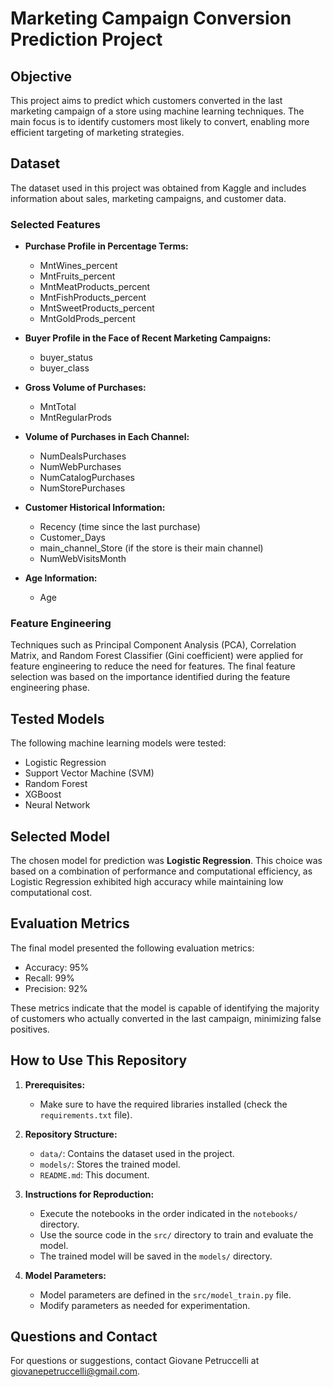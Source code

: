 # Marketing Campaign Conversion Prediction Project

## Objective
This project aims to predict which customers converted in the last marketing campaign of a store using machine learning techniques. The main focus is to identify customers most likely to convert, enabling more efficient targeting of marketing strategies.

## Dataset
The dataset used in this project was obtained from Kaggle and includes information about sales, marketing campaigns, and customer data.

### Selected Features
- **Purchase Profile in Percentage Terms:**
  - MntWines_percent
  - MntFruits_percent
  - MntMeatProducts_percent
  - MntFishProducts_percent
  - MntSweetProducts_percent
  - MntGoldProds_percent

- **Buyer Profile in the Face of Recent Marketing Campaigns:**
  - buyer_status
  - buyer_class

- **Gross Volume of Purchases:**
  - MntTotal
  - MntRegularProds

- **Volume of Purchases in Each Channel:**
  - NumDealsPurchases
  - NumWebPurchases
  - NumCatalogPurchases
  - NumStorePurchases

- **Customer Historical Information:**
  - Recency (time since the last purchase)
  - Customer_Days
  - main_channel_Store (if the store is their main channel)
  - NumWebVisitsMonth

- **Age Information:**
  - Age

### Feature Engineering
Techniques such as Principal Component Analysis (PCA), Correlation Matrix, and Random Forest Classifier (Gini coefficient) were applied for feature engineering to reduce the need for features. The final feature selection was based on the importance identified during the feature engineering phase.

## Tested Models
The following machine learning models were tested:
- Logistic Regression
- Support Vector Machine (SVM)
- Random Forest
- XGBoost
- Neural Network

## Selected Model
The chosen model for prediction was **Logistic Regression**. This choice was based on a combination of performance and computational efficiency, as Logistic Regression exhibited high accuracy while maintaining low computational cost.

## Evaluation Metrics
The final model presented the following evaluation metrics:
- Accuracy: 95%
- Recall: 99%
- Precision: 92%

These metrics indicate that the model is capable of identifying the majority of customers who actually converted in the last campaign, minimizing false positives.

## How to Use This Repository
1. **Prerequisites:**
   - Make sure to have the required libraries installed (check the `requirements.txt` file).
  
2. **Repository Structure:**
   - `data/`: Contains the dataset used in the project.
   - `models/`: Stores the trained model.
   - `README.md`: This document.

3. **Instructions for Reproduction:**
   - Execute the notebooks in the order indicated in the `notebooks/` directory.
   - Use the source code in the `src/` directory to train and evaluate the model.
   - The trained model will be saved in the `models/` directory.

4. **Model Parameters:**
   - Model parameters are defined in the `src/model_train.py` file.
   - Modify parameters as needed for experimentation.

## Questions and Contact
For questions or suggestions, contact Giovane Petruccelli at giovanepetruccelli@gmail.com.
